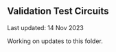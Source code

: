 ## Validation Test Circuits 
Last updated: 14 Nov 2023

Working on updates to this folder.















